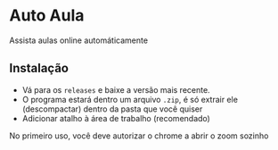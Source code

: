 # Auto Aula

Assista aulas online automáticamente 

## Instalação
- Vá para os `releases` e baixe a versão mais recente.
- O programa estará dentro um arquivo `.zip`, é só extrair ele (descompactar) dentro da pasta que você quiser 
- Adicionar atalho à área de trabalho (recomendado)

No primeiro uso, você deve autorizar o chrome a abrir o zoom sozinho